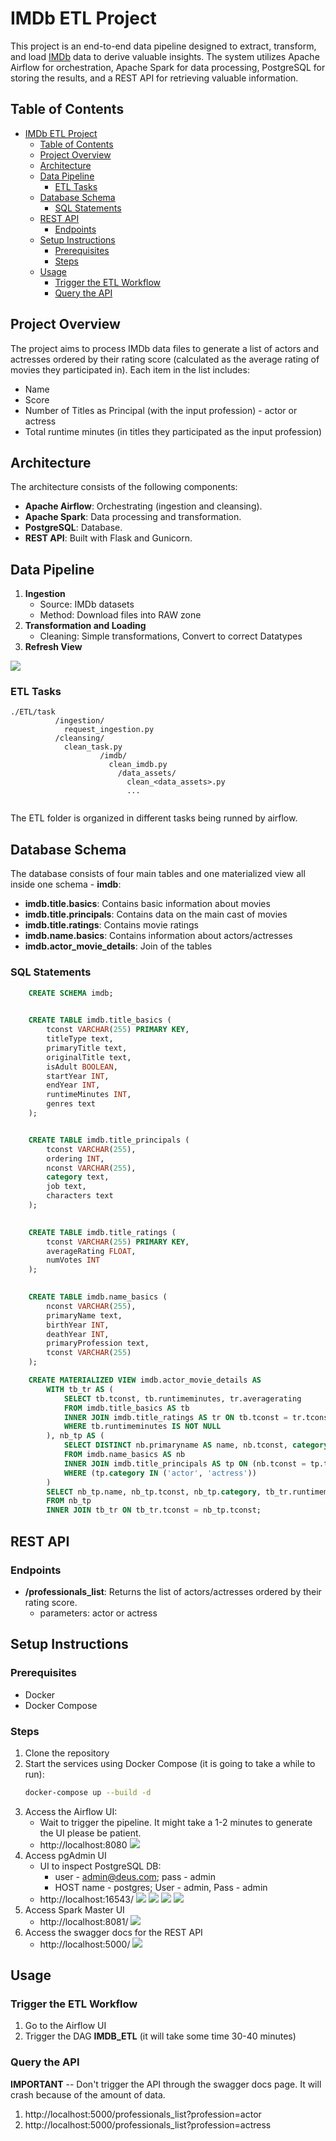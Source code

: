 # IMDb ETL Project

This project is an end-to-end data pipeline designed to extract, transform, and load [IMDb](https://developer.imdb.com/non-commercial-datasets/) data to derive valuable insights. The system utilizes Apache Airflow for orchestration, Apache Spark for data processing, PostgreSQL for storing the results, and a REST API for retrieving valuable information.

## Table of Contents
- [IMDb ETL Project](#imdb-etl-project)
  - [Table of Contents](#table-of-contents)
  - [Project Overview](#project-overview)
  - [Architecture](#architecture)
  - [Data Pipeline](#data-pipeline)
    - [ETL Tasks](#etl-tasks)
  - [Database Schema](#database-schema)
    - [SQL Statements](#sql-statements)
  - [REST API](#rest-api)
    - [Endpoints](#endpoints)
  - [Setup Instructions](#setup-instructions)
    - [Prerequisites](#prerequisites)
    - [Steps](#steps)
  - [Usage](#usage)
    - [Trigger the ETL Workflow](#trigger-the-etl-workflow)
    - [Query the API](#query-the-api)

## Project Overview

The project aims to process IMDb data files to generate a list of actors and actresses ordered by their rating score (calculated as the average rating of movies they participated in).
Each item in the list includes:
- Name
- Score
- Number of Titles as Principal (with the input profession) - actor or actress
- Total runtime minutes (in titles they participated as the input profession)

## Architecture

The architecture consists of the following components:
- **Apache Airflow**: Orchestrating (ingestion and cleansing).
- **Apache Spark**: Data processing and transformation.
- **PostgreSQL**: Database.
- **REST API**: Built with Flask and Gunicorn.

## Data Pipeline

1. **Ingestion**
   - Source: IMDb datasets
   - Method: Download files into RAW zone
2. **Transformation and Loading**
   - Cleaning: Simple transformations, Convert to correct Datatypes
3. **Refresh View**

![](wiki_assets/dag_page.png)

### ETL Tasks

```
./ETL/task
          /ingestion/
            request_ingestion.py
          /cleansing/
            clean_task.py
                    /imdb/
                      clean_imdb.py
                        /data_assets/
                          clean_<data_assets>.py
                          ...
                    
```
The ETL folder is organized in different tasks being runned by airflow.

## Database Schema

The database consists of four main tables and one materialized view all inside one schema - **imdb**:
- **imdb.title.basics**: Contains basic information about movies
- **imdb.title.principals**: Contains data on the main cast of movies
- **imdb.title.ratings**: Contains movie ratings
- **imdb.name.basics**: Contains information about actors/actresses
- **imdb.actor_movie_details**: Join of the tables

### SQL Statements

```sql
    CREATE SCHEMA imdb;

    
    CREATE TABLE imdb.title_basics (
        tconst VARCHAR(255) PRIMARY KEY,
        titleType text,
        primaryTitle text,
        originalTitle text,
        isAdult BOOLEAN,
        startYear INT,
        endYear INT,
        runtimeMinutes INT,
        genres text
    );


    CREATE TABLE imdb.title_principals (
        tconst VARCHAR(255),
        ordering INT,
        nconst VARCHAR(255),
        category text,
        job text,
        characters text
    );

    
    CREATE TABLE imdb.title_ratings (
        tconst VARCHAR(255) PRIMARY KEY,
        averageRating FLOAT,
        numVotes INT
    );

    
    CREATE TABLE imdb.name_basics (
        nconst VARCHAR(255),
        primaryName text,
        birthYear INT,
        deathYear INT,
        primaryProfession text,
        tconst VARCHAR(255)
    );

    CREATE MATERIALIZED VIEW imdb.actor_movie_details AS
        WITH tb_tr AS (
            SELECT tb.tconst, tb.runtimeminutes, tr.averagerating
            FROM imdb.title_basics AS tb
            INNER JOIN imdb.title_ratings AS tr ON tb.tconst = tr.tconst
            WHERE tb.runtimeminutes IS NOT NULL
        ), nb_tp AS (
            SELECT DISTINCT nb.primaryname AS name, nb.tconst, category
            FROM imdb.name_basics AS nb
            INNER JOIN imdb.title_principals AS tp ON (nb.tconst = tp.tconst AND nb.nconst = tp.nconst)
            WHERE (tp.category IN ('actor', 'actress'))
        )
        SELECT nb_tp.name, nb_tp.tconst, nb_tp.category, tb_tr.runtimeminutes, tb_tr.averagerating
        FROM nb_tp
        INNER JOIN tb_tr ON tb_tr.tconst = nb_tp.tconst;
```

## REST API

### Endpoints
- **/professionals_list**: Returns the list of actors/actresses ordered by their rating score.
  - parameters: actor or actress

## Setup Instructions

### Prerequisites
- Docker
- Docker Compose

### Steps
1. Clone the repository
2. Start the services using Docker Compose (it is going to take a while to run):
    ```sh
    docker-compose up --build -d
    ```
3. Access the Airflow UI:
    - Wait to trigger the pipeline. It might take a 1-2 minutes to generate the UI please be patient.
    - http://localhost:8080
    ![](wiki_assets/airflow_page.png)
4. Access pgAdmin UI 
      - UI to inspect PostgreSQL DB:  
        - user - admin@deus.com; pass - admin
        - HOST name - postgres; User - admin, Pass - admin
      - http://localhost:16543/ 
    ![](wiki_assets/pgadmin_page.png)
    ![](wiki_assets/pgadmin_db_config.png)
    ![](wiki_assets/pgadmin_db_config_2.png)
    ![](wiki_assets/pgadmin_db_view.png)
5. Access Spark Master UI
    - http://localhost:8081/ 
    ![](wiki_assets/spark_page.png)
6. Access the swagger docs for the REST API
   - http://localhost:5000/
    ![](wiki_assets/api_swagger_page.png)

## Usage

### Trigger the ETL Workflow
1. Go to the Airflow UI
2. Trigger the DAG **IMDB_ETL** (it will take some time 30-40 minutes)

### Query the API
**IMPORTANT** -- Don't trigger the API through the swagger docs page. It will crash because of the amount of data.

1. http://localhost:5000/professionals_list?profession=actor
2. http://localhost:5000/professionals_list?profession=actress

